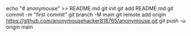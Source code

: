 echo "# anonymouse" >> README.md
git init
git add README.md
git commit -m "first commit"
git branch -M main
git remote add origin https://github.com/anonymousehacker818765/anonymouse.git
git push -u origin main

